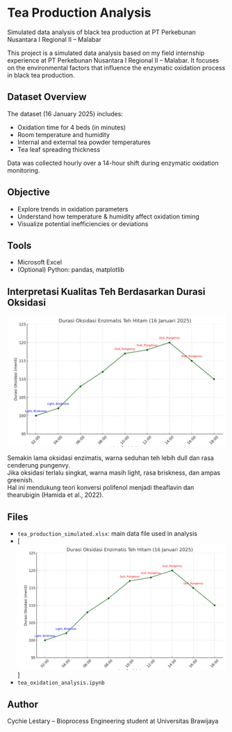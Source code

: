 # Tea Production Analysis
Simulated data analysis of black tea production at PT Perkebunan Nusantara I Regional II – Malabar

This project is a simulated data analysis based on my field internship experience at PT Perkebunan Nusantara I Regional II – Malabar. It focuses on the environmental factors that influence the enzymatic oxidation process in black tea production.

## Dataset Overview
The dataset (16 January 2025) includes:
- Oxidation time for 4 beds (in minutes)
- Room temperature and humidity
- Internal and external tea powder temperatures
- Tea leaf spreading thickness

Data was collected hourly over a 14-hour shift during enzymatic oxidation monitoring.

## Objective
- Explore trends in oxidation parameters
- Understand how temperature & humidity affect oxidation timing
- Visualize potential inefficiencies or deviations

## Tools
- Microsoft Excel
- (Optional) Python: pandas, matplotlib

## Interpretasi Kualitas Teh Berdasarkan Durasi Oksidasi

![Oxidation Quality Interpretation](oxidation_quality_interpretation.png)

Semakin lama oksidasi enzimatis, warna seduhan teh lebih dull dan rasa cenderung pungenvy.  
Jika oksidasi terlalu singkat, warna masih light, rasa briskness, dan ampas greenish.  
Hal ini mendukung teori konversi polifenol menjadi theaflavin dan thearubigin (Hamida et al., 2022).


## Files
- `tea_production_simulated.xlsx`: main data file used in analysis
- [![Oxidation Quality Interpretation](oxidation_quality_interpretation.png)]
- `tea_oxidation_analysis.ipynb`

## Author
Cychie Lestary – Bioprocess Engineering student at Universitas Brawijaya  
